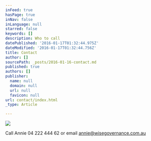```yaml
---
inFeed: true
hasPage: true
inNav: false
inLanguage: null
starred: false
keywords: []
description: Who to call
datePublished: '2016-01-17T01:32:44.975Z'
dateModified: '2016-01-17T01:32:44.756Z'
title: Contact
author: []
sourcePath: _posts/2016-01-16-contact.md
published: true
authors: []
publisher:
  name: null
  domain: null
  url: null
  favicon: null
url: contact/index.html
_type: Article

---
```

![](https://the-grid-user-content.s3-us-west-2.amazonaws.com/a34327b9-d8a2-4549-8abf-f83ef6963082.jpg)

Call Annie 04 222 444 62 or email annie@wisegovernance.com.au